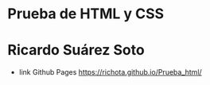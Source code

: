 # Prueba de HTML y CSS
# Ricardo Suárez Soto

- link Github Pages
https://richota.github.io/Prueba_html/